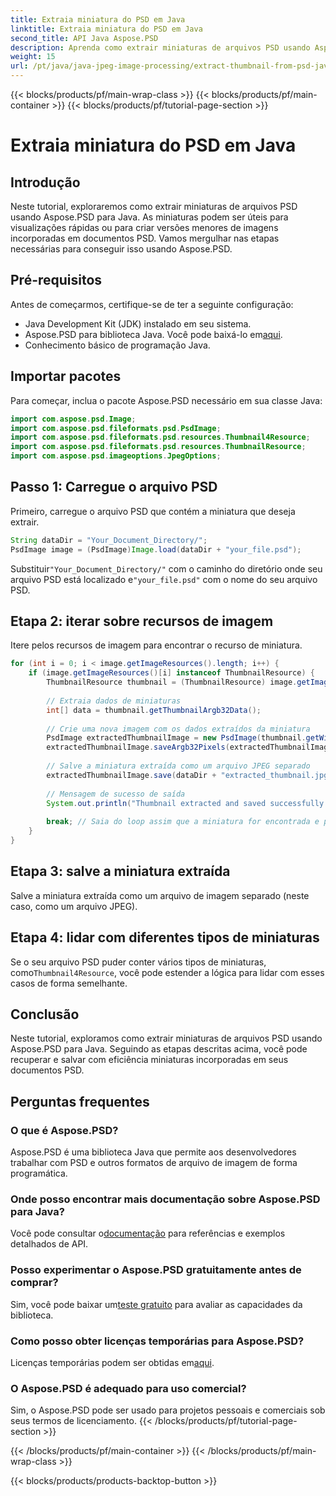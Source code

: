 ```yaml
---
title: Extraia miniatura do PSD em Java
linktitle: Extraia miniatura do PSD em Java
second_title: API Java Aspose.PSD
description: Aprenda como extrair miniaturas de arquivos PSD usando Aspose.PSD para Java. Este guia passo a passo cobre tudo, desde a configuração até o salvamento das imagens extraídas.
weight: 15
url: /pt/java/java-jpeg-image-processing/extract-thumbnail-from-psd-java/
---
```


{{< blocks/products/pf/main-wrap-class >}}
{{< blocks/products/pf/main-container >}}
{{< blocks/products/pf/tutorial-page-section >}}

# Extraia miniatura do PSD em Java

## Introdução
Neste tutorial, exploraremos como extrair miniaturas de arquivos PSD usando Aspose.PSD para Java. As miniaturas podem ser úteis para visualizações rápidas ou para criar versões menores de imagens incorporadas em documentos PSD. Vamos mergulhar nas etapas necessárias para conseguir isso usando Aspose.PSD.
## Pré-requisitos
Antes de começarmos, certifique-se de ter a seguinte configuração:
- Java Development Kit (JDK) instalado em seu sistema.
-  Aspose.PSD para biblioteca Java. Você pode baixá-lo em[aqui](https://releases.aspose.com/psd/java/).
- Conhecimento básico de programação Java.
## Importar pacotes
Para começar, inclua o pacote Aspose.PSD necessário em sua classe Java:
```java
import com.aspose.psd.Image;
import com.aspose.psd.fileformats.psd.PsdImage;
import com.aspose.psd.fileformats.psd.resources.Thumbnail4Resource;
import com.aspose.psd.fileformats.psd.resources.ThumbnailResource;
import com.aspose.psd.imageoptions.JpegOptions;
```
## Passo 1: Carregue o arquivo PSD
Primeiro, carregue o arquivo PSD que contém a miniatura que deseja extrair.
```java
String dataDir = "Your_Document_Directory/";
PsdImage image = (PsdImage)Image.load(dataDir + "your_file.psd");
```
 Substituir`"Your_Document_Directory/"` com o caminho do diretório onde seu arquivo PSD está localizado e`"your_file.psd"` com o nome do seu arquivo PSD.
## Etapa 2: iterar sobre recursos de imagem
Itere pelos recursos de imagem para encontrar o recurso de miniatura.
```java
for (int i = 0; i < image.getImageResources().length; i++) {
    if (image.getImageResources()[i] instanceof ThumbnailResource) {
        ThumbnailResource thumbnail = (ThumbnailResource) image.getImageResources()[i];
        
        // Extraia dados de miniaturas
        int[] data = thumbnail.getThumbnailArgb32Data();
        
        // Crie uma nova imagem com os dados extraídos da miniatura
        PsdImage extractedThumbnailImage = new PsdImage(thumbnail.getWidth(), thumbnail.getHeight());
        extractedThumbnailImage.saveArgb32Pixels(extractedThumbnailImage.getBounds(), data);
        
        // Salve a miniatura extraída como um arquivo JPEG separado
        extractedThumbnailImage.save(dataDir + "extracted_thumbnail.jpg", new JpegOptions());
        
        // Mensagem de sucesso de saída
        System.out.println("Thumbnail extracted and saved successfully.");
        
        break; // Saia do loop assim que a miniatura for encontrada e processada
    }
}
```
## Etapa 3: salve a miniatura extraída
Salve a miniatura extraída como um arquivo de imagem separado (neste caso, como um arquivo JPEG).
## Etapa 4: lidar com diferentes tipos de miniaturas
 Se o seu arquivo PSD puder conter vários tipos de miniaturas, como`Thumbnail4Resource`, você pode estender a lógica para lidar com esses casos de forma semelhante.

## Conclusão
Neste tutorial, exploramos como extrair miniaturas de arquivos PSD usando Aspose.PSD para Java. Seguindo as etapas descritas acima, você pode recuperar e salvar com eficiência miniaturas incorporadas em seus documentos PSD.

## Perguntas frequentes
### O que é Aspose.PSD?
Aspose.PSD é uma biblioteca Java que permite aos desenvolvedores trabalhar com PSD e outros formatos de arquivo de imagem de forma programática.
### Onde posso encontrar mais documentação sobre Aspose.PSD para Java?
 Você pode consultar o[documentação](https://reference.aspose.com/psd/java/) para referências e exemplos detalhados de API.
### Posso experimentar o Aspose.PSD gratuitamente antes de comprar?
 Sim, você pode baixar um[teste gratuito](https://releases.aspose.com/) para avaliar as capacidades da biblioteca.
### Como posso obter licenças temporárias para Aspose.PSD?
 Licenças temporárias podem ser obtidas em[aqui](https://purchase.aspose.com/temporary-license/).
### O Aspose.PSD é adequado para uso comercial?
Sim, o Aspose.PSD pode ser usado para projetos pessoais e comerciais sob seus termos de licenciamento.
{{< /blocks/products/pf/tutorial-page-section >}}

{{< /blocks/products/pf/main-container >}}
{{< /blocks/products/pf/main-wrap-class >}}

{{< blocks/products/products-backtop-button >}}

